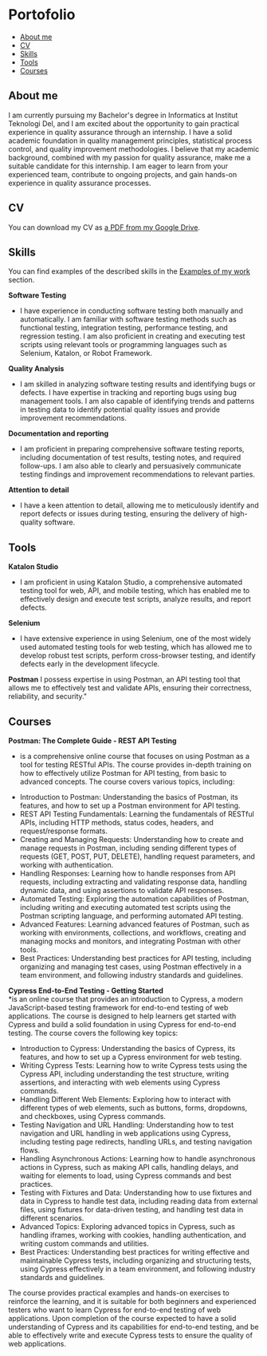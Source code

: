 # Portofolio
- [About me](#about-me)
- [CV](#cv)
- [Skills](#skills)
- [Tools](#tools)
- [Courses](#courses)

## About me

I am currently pursuing my Bachelor's degree in Informatics at Institut Teknologi Del, 
and I am excited about the opportunity to gain practical experience in quality assurance through an internship. 
I have a solid academic foundation in quality management principles, statistical process control, and quality improvement methodologies.
I believe that my academic background, combined with my passion for quality assurance, make me a suitable candidate for this internship. 
I am eager to learn from your experienced team, contribute to ongoing projects, and gain hands-on experience in quality assurance processes.

## CV
You can download my CV as [a PDF from my Google Drive](https://drive.google.com/file/d/1OXDUthdlRBypiI1iFRDcYn7C1AeVmIMA/view?usp=sharing).

## Skills

You can find examples of the described skills in the [Examples of my work](#examples-of-my-work) section.

__Software Testing__
  * I have experience in conducting software testing both manually and automatically. 
  I am familiar with software testing methods such as functional testing, integration testing, performance testing, and regression testing. 
  I am also proficient in creating and executing test scripts using relevant tools or programming languages such as Selenium, Katalon, or Robot Framework.

__Quality Analysis__
  * I am skilled in analyzing software testing results and identifying bugs or defects. 
  I have expertise in tracking and reporting bugs using bug management tools. 
  I am also capable of identifying trends and patterns in testing data to identify potential quality issues and provide improvement recommendations.

__Documentation and reporting__
  * I am proficient in preparing comprehensive software testing reports, including documentation of test results, testing notes, and required follow-ups.
   I am also able to clearly and persuasively communicate testing findings and improvement recommendations to relevant parties.
  
__Attention to detail__
  * I have a keen attention to detail, allowing me to meticulously identify and report defects or issues during testing, 
  ensuring the delivery of high-quality software.

## Tools

__Katalon Studio__
  * I am proficient in using Katalon Studio, a comprehensive automated testing tool for web, 
  API, and mobile testing, which has enabled me to effectively design and execute test scripts, 
  analyze results, and report defects.

__Selenium__
  * I have extensive experience in using Selenium, one of the most widely used automated testing tools 
  for web testing, which has allowed me to develop robust test scripts, perform cross-browser testing, 
  and identify defects early in the development lifecycle.

__Postman__
I possess expertise in using Postman, an API testing tool that allows me to effectively test and validate APIs, 
ensuring their correctness, reliability, and security."



## Courses

__Postman: The Complete Guide - REST API Testing__  
* is a comprehensive online course that focuses on using Postman as a tool for testing RESTful APIs. 
The course provides in-depth training on how to effectively utilize Postman for API testing, from basic to advanced concepts.
The course covers various topics, including:
- Introduction to Postman: Understanding the basics of Postman, its features, and how to set up a Postman environment for API testing.
- REST API Testing Fundamentals: Learning the fundamentals of RESTful APIs, including HTTP methods, status codes, headers, and request/response formats.
- Creating and Managing Requests: Understanding how to create and manage requests in Postman, including sending different types of requests (GET, POST, PUT, DELETE), handling request parameters, and working with authentication.
- Handling Responses: Learning how to handle responses from API requests, including extracting and validating response data, handling dynamic data, and using assertions to validate API responses.
- Automated Testing: Exploring the automation capabilities of Postman, including writing and executing automated test scripts using the Postman scripting language, and performing automated API testing.
- Advanced Features: Learning advanced features of Postman, such as working with environments, collections, and workflows, creating and managing mocks and monitors, and integrating Postman with other tools.
- Best Practices: Understanding best practices for API testing, including organizing and managing test cases, using Postman effectively in a team environment, and following industry standards and guidelines.

__Cypress End-to-End Testing - Getting Started__  
*is an online course that provides an introduction to Cypress, a modern JavaScript-based testing framework 
for end-to-end testing of web applications. The course is designed to help learners get started with Cypress 
and build a solid foundation in using Cypress for end-to-end testing.
The course covers the following key topics:
- Introduction to Cypress: Understanding the basics of Cypress, its features, and how to set up a Cypress environment for web testing.
- Writing Cypress Tests: Learning how to write Cypress tests using the Cypress API, including understanding the test structure, writing assertions, 
and interacting with web elements using Cypress commands.
- Handling Different Web Elements: Exploring how to interact with different types of web elements, such as buttons, forms, dropdowns, and checkboxes, 
using Cypress commands.
- Testing Navigation and URL Handling: Understanding how to test navigation and URL handling in web applications using Cypress, including testing page 
redirects, handling URLs, and testing navigation flows.
- Handling Asynchronous Actions: Learning how to handle asynchronous actions in Cypress, such as making API calls, handling delays, 
and waiting for elements to load, using Cypress commands and best practices.
- Testing with Fixtures and Data: Understanding how to use fixtures and data in Cypress to handle test data, including reading data from 
external files, using fixtures for data-driven testing, and handling test data in different scenarios.
- Advanced Topics: Exploring advanced topics in Cypress, such as handling iframes, working with cookies, handling authentication, and 
writing custom commands and utilities.
- Best Practices: Understanding best practices for writing effective and maintainable Cypress tests, including organizing and structuring tests, 
using Cypress effectively in a team environment, and following industry standards and guidelines.

The course provides practical examples and hands-on exercises to reinforce the learning, and it is suitable for both beginners 
and experienced testers who want to learn Cypress for end-to-end testing of web applications. Upon completion of the course expected 
to have a solid understanding of Cypress and its capabilities for end-to-end testing, and be able to effectively write and execute 
Cypress tests to ensure the quality of web applications.


